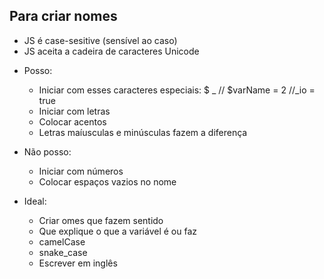 ## Para criar nomes

* JS é case-sesitive (sensível ao caso)
* JS aceita a cadeira de caracteres Unicode

- Posso:
    * Iniciar com esses caracteres especiais: $ _ 
    // $varName = 2 //_io = true
    * Iniciar com letras
    * Colocar acentos
    * Letras maíusculas e minúsculas fazem a diferença

- Não posso:
    * Iniciar com números
    * Colocar espaços vazios no nome

- Ideal:
    * Criar omes que fazem sentido
    * Que explique o que a variável é ou faz
    * camelCase
    * snake_case
    * Escrever em inglês
